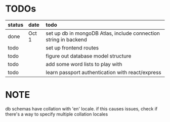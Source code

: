 # TODOs

| status | date | todo | 
:-- | :-- | :--
 done | Oct 1 | set up db in mongoDB Atlas, include connection string in backend 
 todo | | set up frontend routes
todo | | figure out database model structure
todo | | add some word lists to play with
todo | | learn passport authentication with react/express

# NOTE
db schemas have collation with 'en' locale. if this causes issues, check if there's a way to specify multiple collation locales